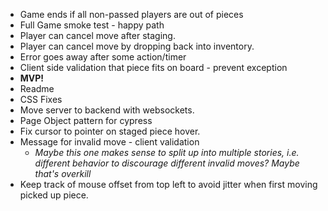 * Game ends if all non-passed players are out of pieces
* Full Game smoke test - happy path
* Player can cancel move after staging.
* Player can cancel move by dropping back into inventory.
* Error goes away after some action/timer
* Client side validation that piece fits on board - prevent exception
* **MVP!**
* Readme
* CSS Fixes
* Move server to backend with websockets.
* Page Object pattern for cypress
* Fix cursor to pointer on staged piece hover.
* Message for invalid move - client validation
    * _Maybe this one makes sense to split up into multiple stories, i.e. different behavior to discourage different invalid moves? Maybe that's overkill_
* Keep track of mouse offset from top left to avoid jitter when first moving picked up piece.